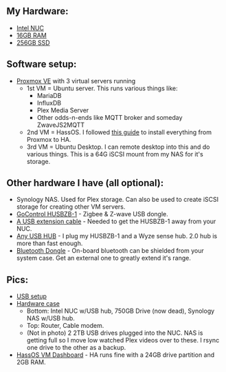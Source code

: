 ## My Hardware:
- [Intel NUC](https://www.amazon.com/gp/product/B018Q0GN60/)
- [16GB RAM](https://www.amazon.com/gp/product/B07MBP5NBT/)
- [256GB SSD](https://www.amazon.com/gp/product/B075RJS55D/)

## Software setup:
- [Proxmox VE](https://proxmox.com/en/proxmox-ve) with 3 virtual servers running
  - 1st VM = Ubuntu server. This runs various things like:
    - MariaDB
    - InfluxDB
    - Plex Media Server
    - Other odds-n-ends like MQTT broker and someday ZwaveJS2MQTT
  - 2nd VM = HassOS. I followed [this guide](https://community.home-assistant.io/t/installing-home-assistant-using-proxmox/201835) to install everything from Proxmox to HA.
  - 3rd VM = Ubuntu Desktop. I can remote desktop into this and do various things. This is a 64G iSCSI mount from my NAS for it's storage.

## Other hardware I have (all optional):
- Synology NAS. Used for Plex storage. Can also be used to create iSCSI storage for creating other VM servers.
- [GoControl HUSBZB-1](https://www.amazon.com/gp/product/B01GJ826F8/) - Zigbee & Z-wave USB dongle.
- [A USB extension cable](https://www.amazon.com/gp/product/B07VSG93G3/) - Needed to get the HUSBZB-1 away from your NUC.
- [Any USB HUB](https://www.amazon.com/gp/product/B08GYPDDLL/) - I plug my HUSBZB-1 and a Wyze sense hub. 2.0 hub is more than fast enough.
- [Bluetooth Dongle](https://www.amazon.com/gp/product/B07V1SZCY6/) - On-board bluetooth can be shielded from your system case. Get an external one to greatly extend it's range.

## Pics:
- [USB setup](https://i.imgur.com/9ctzb8b.jpg)
- [Hardware case](https://i.imgur.com/sEWwOGF.jpg)
  - Bottom: Intel NUC w/USB hub, 750GB Drive (now dead), Synology NAS w/USB hub.
  - Top: Router, Cable modem.
  - (Not in photo) 2 2TB USB drives plugged into the NUC. NAS is getting full so I move low watched Plex videos over to these. I rsync one drive to the other as a backup.
- [HassOS VM Dashboard](https://i.imgur.com/gHKoafz.jpg) - HA runs fine with a 24GB drive partition and 2GB RAM.
